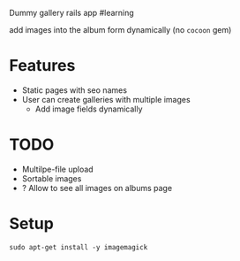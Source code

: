 Dummy gallery rails app #learning

add images into the album form dynamically (no `cocoon` gem)

# Features
- Static pages with seo names
- User can create galleries with multiple images
  - Add image fields dynamically

# TODO
- Multilpe-file upload
- Sortable images
- ? Allow to see all images on albums page

# Setup
`sudo apt-get install -y imagemagick`